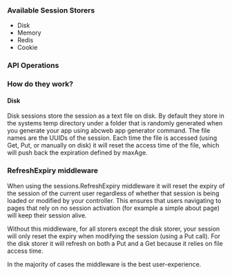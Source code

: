 ### Available Session Storers

* Disk
* Memory
* Redis
* Cookie

### API Operations

### How do they work?

#### Disk

Disk sessions store the session as a text file on disk. By default they store in 
the systems temp directory under a folder that is randomly generated when you 
generate your app using abcweb app generator command. The file names are the UUIDs 
of the session. Each time the file is accessed (using Get, Put, or manually on 
disk) it will reset the access time of the file, which will push back the 
expiration defined by maxAge.

### RefreshExpiry middleware

When using the sessions.RefreshExpiry middleware it will reset the expiry of the 
session of the current user regardless of whether that session is being loaded 
or modified by your controller. This ensures that users navigating to pages 
that rely on no session activation (for example a simple about page) will 
keep their session alive.

Without this middleware, for all storers except the disk storer, your session will
only reset the expiry when modifying the session (using a Put call). For the disk
storer it will refresh on both a Put and a Get because it relies on file access time.

In the majority of cases the middleware is the best user-experience.
